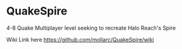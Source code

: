 # QuakeSpire
4-8 Quake Multiplayer level seeking to recreate Halo Reach's Spire

Wiki Link here https://github.com/mollarc/QuakeSpire/wiki
